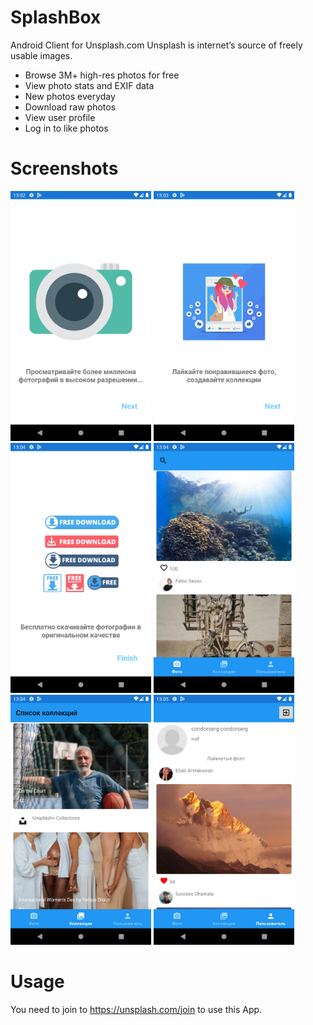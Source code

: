 # SplashBox
Android Client for Unsplash.com Unsplash is internet’s source of freely usable images.

* Browse 3M+ high-res photos for free
* View photo stats and EXIF data
* New photos everyday
* Download raw photos
* View user profile
* Log in to like photos

# Screenshots
<img src="https://github.com/condorserg/SplashBox/blob/master/screenshots/1intro.png" width="225"> <img src="https://github.com/condorserg/SplashBox/blob/master/screenshots/2intro.png" width="225"> <img src="https://github.com/condorserg/SplashBox/blob/master/screenshots/3intro.png" width="225"> 
<img src="https://github.com/condorserg/SplashBox/blob/master/screenshots/photos_screen.png" width="225"> <img src="https://github.com/condorserg/SplashBox/blob/master/screenshots/collections_screen.png" width="225"> <img src="https://github.com/condorserg/SplashBox/blob/master/screenshots/user_screen.png" width="225">
# Usage
You need to join to https://unsplash.com/join to use this App.
